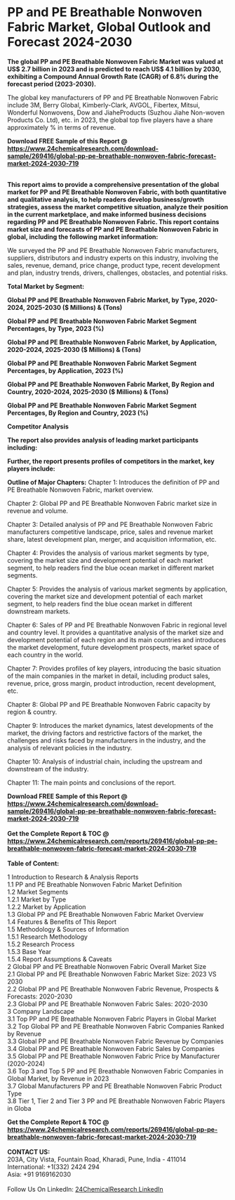 <h1>PP and PE Breathable Nonwoven Fabric Market, Global Outlook and Forecast 2024-2030</h1><p><strong>The global PP and PE Breathable Nonwoven Fabric Market was valued at US$ 2.7 billion in 2023 and is predicted to reach US$ 4.1 billion by 2030, exhibiting a Compound Annual Growth Rate (CAGR) of 6.8% during the forecast period (2023-2030).</strong></p><p>
</p><p>The global key manufacturers of PP and PE Breathable Nonwoven Fabric include 3M, Berry Global, Kimberly-Clark, AVGOL, Fibertex, Mitsui, Wonderful Nonwovens, Dow and JiaheProducts (Suzhou Jiahe Non-woven Products Co. Ltd), etc. in 2023, the global top five players have a share approximately % in terms of revenue.</p><div><b>Download FREE Sample of this Report @ 
            <a href="https://www.24chemicalresearch.com/download-sample/269416/global-pp-pe-breathable-nonwoven-fabric-forecast-market-2024-2030-719">
            https://www.24chemicalresearch.com/download-sample/269416/global-pp-pe-breathable-nonwoven-fabric-forecast-market-2024-2030-719</a></b></div><br><p>
<strong>This report aims to provide a comprehensive presentation of the global market for PP and PE Breathable Nonwoven Fabric, with both quantitative and qualitative analysis, to help readers develop business/growth strategies, assess the market competitive situation, analyze their position in the current marketplace, and make informed business decisions regarding PP and PE Breathable Nonwoven Fabric. This report contains market size and forecasts of PP and PE Breathable Nonwoven Fabric in global, including the following market information:</strong></p><p>
</p><p>
</p><p>We surveyed the PP and PE Breathable Nonwoven Fabric manufacturers, suppliers, distributors and industry experts on this industry, involving the sales, revenue, demand, price change, product type, recent development and plan, industry trends, drivers, challenges, obstacles, and potential risks.</p><p>
<strong>Total Market by Segment:</strong></p><p>
<strong>Global PP and PE Breathable Nonwoven Fabric Market, by Type, 2020-2024, 2025-2030 ($ Millions) &amp; (Tons)</strong></p><p>
<strong>Global PP and PE Breathable Nonwoven Fabric Market Segment Percentages, by Type, 2023 (%)</strong></p><p>
</p><p>
<strong>Global PP and PE Breathable Nonwoven Fabric Market, by Application, 2020-2024, 2025-2030 ($ Millions) &amp; (Tons)</strong></p><p>
<strong>Global PP and PE Breathable Nonwoven Fabric Market Segment Percentages, by Application, 2023 (%)</strong></p><p>
</p><p>
<strong>Global PP and PE Breathable Nonwoven Fabric Market, By Region and Country, 2020-2024, 2025-2030 ($ Millions) &amp; (Tons)</strong></p><p>
<strong>Global PP and PE Breathable Nonwoven Fabric Market Segment Percentages, By Region and Country, 2023 (%)</strong></p><p>
</p><p>
<strong>Competitor Analysis</strong></p><p>
<strong>The report also provides analysis of leading market participants including:</strong></p><p>
</p><p>
<strong>Further, the report presents profiles of competitors in the market, key players include:</strong></p><p>
</p><p>
<strong>Outline of Major Chapters:</strong>
Chapter 1: Introduces the definition of PP and PE Breathable Nonwoven Fabric, market overview.</p><p>
Chapter 2: Global PP and PE Breathable Nonwoven Fabric market size in revenue and volume.</p><p>
Chapter 3: Detailed analysis of PP and PE Breathable Nonwoven Fabric manufacturers competitive landscape, price, sales and revenue market share, latest development plan, merger, and acquisition information, etc.</p><p>
Chapter 4: Provides the analysis of various market segments by type, covering the market size and development potential of each market segment, to help readers find the blue ocean market in different market segments.</p><p>
Chapter 5: Provides the analysis of various market segments by application, covering the market size and development potential of each market segment, to help readers find the blue ocean market in different downstream markets.</p><p>
Chapter 6: Sales of PP and PE Breathable Nonwoven Fabric in regional level and country level. It provides a quantitative analysis of the market size and development potential of each region and its main countries and introduces the market development, future development prospects, market space of each country in the world.</p><p>
Chapter 7: Provides profiles of key players, introducing the basic situation of the main companies in the market in detail, including product sales, revenue, price, gross margin, product introduction, recent development, etc.</p><p>
Chapter 8: Global PP and PE Breathable Nonwoven Fabric capacity by region &amp; country.</p><p>
Chapter 9: Introduces the market dynamics, latest developments of the market, the driving factors and restrictive factors of the market, the challenges and risks faced by manufacturers in the industry, and the analysis of relevant policies in the industry.</p><p>
Chapter 10: Analysis of industrial chain, including the upstream and downstream of the industry.</p><p>
Chapter 11: The main points and conclusions of the report.</p><div><b>Download FREE Sample of this Report @ 
            <a href="https://www.24chemicalresearch.com/download-sample/269416/global-pp-pe-breathable-nonwoven-fabric-forecast-market-2024-2030-719">
            https://www.24chemicalresearch.com/download-sample/269416/global-pp-pe-breathable-nonwoven-fabric-forecast-market-2024-2030-719</a></b></div><br><div><b>Get the Complete Report & TOC @ 
            <a href="https://www.24chemicalresearch.com/reports/269416/global-pp-pe-breathable-nonwoven-fabric-forecast-market-2024-2030-719">
            https://www.24chemicalresearch.com/reports/269416/global-pp-pe-breathable-nonwoven-fabric-forecast-market-2024-2030-719</a></b></div><br>
            <b>Table of Content:</b><p>1 Introduction to Research & Analysis Reports<br />
    1.1 PP and PE Breathable Nonwoven Fabric Market Definition<br />
    1.2 Market Segments<br />
        1.2.1 Market by Type<br />
        1.2.2 Market by Application<br />
    1.3 Global PP and PE Breathable Nonwoven Fabric Market Overview<br />
    1.4 Features & Benefits of This Report<br />
    1.5 Methodology & Sources of Information<br />
        1.5.1 Research Methodology<br />
        1.5.2 Research Process<br />
        1.5.3 Base Year<br />
        1.5.4 Report Assumptions & Caveats<br />
2 Global PP and PE Breathable Nonwoven Fabric Overall Market Size<br />
    2.1 Global PP and PE Breathable Nonwoven Fabric Market Size: 2023 VS 2030<br />
    2.2 Global PP and PE Breathable Nonwoven Fabric Revenue, Prospects & Forecasts: 2020-2030<br />
    2.3 Global PP and PE Breathable Nonwoven Fabric Sales: 2020-2030<br />
3 Company Landscape<br />
    3.1 Top PP and PE Breathable Nonwoven Fabric Players in Global Market<br />
    3.2 Top Global PP and PE Breathable Nonwoven Fabric Companies Ranked by Revenue<br />
    3.3 Global PP and PE Breathable Nonwoven Fabric Revenue by Companies<br />
    3.4 Global PP and PE Breathable Nonwoven Fabric Sales by Companies<br />
    3.5 Global PP and PE Breathable Nonwoven Fabric Price by Manufacturer (2020-2024)<br />
    3.6 Top 3 and Top 5 PP and PE Breathable Nonwoven Fabric Companies in Global Market, by Revenue in 2023<br />
    3.7 Global Manufacturers PP and PE Breathable Nonwoven Fabric Product Type<br />
    3.8 Tier 1, Tier 2 and Tier 3 PP and PE Breathable Nonwoven Fabric Players in Globa</p><div><b>Get the Complete Report & TOC @ 
            <a href="https://www.24chemicalresearch.com/reports/269416/global-pp-pe-breathable-nonwoven-fabric-forecast-market-2024-2030-719">
            https://www.24chemicalresearch.com/reports/269416/global-pp-pe-breathable-nonwoven-fabric-forecast-market-2024-2030-719</a></b></div><br><b>CONTACT US:</b><br>
            203A, City Vista, Fountain Road, Kharadi, Pune, India - 411014<br>
            International: +1(332) 2424 294<br>
            Asia: +91 9169162030 <br><br>
            Follow Us On LinkedIn: <a href="https://www.linkedin.com/company/24chemicalresearch/">24ChemicalResearch LinkedIn</a>